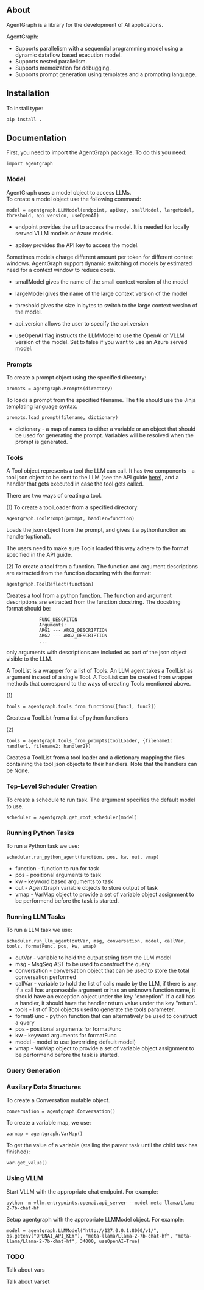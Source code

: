 ## About

AgentGraph is a library for the development of AI applications.

AgentGraph:

- Supports parallelism with a sequential programming model using a dynamic dataflow based execution model.
- Supports nested parallelism.
- Supports memoization for debugging.
- Supports prompt generation using templates and a prompting language.

## Installation

To install type:
```
pip install .
```

## Documentation

First, you need to import the AgentGraph package.  To do this you need:

```
import agentgraph
```

### Model

AgentGraph uses a model object to access LLMs.   
To create a model object use the following command:

```
model = agentgraph.LLMModel(endpoint, apikey, smallModel, largeModel, threshold, api_version, useOpenAI)
```

- endpoint provides the url to access the model.  It is needed for
  locally served VLLM models or Azure models.

- apikey provides the API key to access the model.

Sometimes models charge different amount per token for different
context windows.  AgentGraph support dynamic switching of models by
estimated need for a context window to reduce costs.

- smallModel gives the name of the small context version of the model
- largeModel gives the name of the large context version of the model
- threshold gives the size in bytes to switch to the large context version of the model.

- api_version allows the user to specify the api_version

- useOpenAI flag instructs the LLMModel to use the OpenAI or VLLM
  version of the model.  Set to false if you want to use an Azure
  served model.

### Prompts

To create a prompt object using the specified directory:

```
prompts = agentgraph.Prompts(directory)
```


To loads a prompt from the specified filename.  The file should use the
Jinja templating language syntax.

```
prompts.load_prompt(filename, dictionary)
```

- dictionary - a map of names to either a variable or an object that
  should be used for generating the prompt.  Variables will be
  resolved when the prompt is generated.

### Tools

A Tool object represents a tool the LLM can call. It has two components -
a tool json object to be sent to the LLM (see the API guide
[here](https://platform.openai.com/docs/api-reference/chat/create)),
and a handler that gets executed in case the tool gets called.

There are two ways of creating a tool.

(1)
To create a toolLoader from a specified directory:

```
agentgraph.ToolPrompt(prompt, handler=function)
```

Loads the json object from the prompt, and gives it a
pythonfunction as handler(optional).

The users need to make sure Tools loaded this way adhere to the format specified in the API guide.

(2)
To create a tool from a function. The function and argument descriptions are extracted from the function docstring with the format:

```
agentgraph.ToolReflect(function)
```

Creates a tool from a python function. The function and argument descriptions
are extracted from the function docstring. The docstring format should be:

```
            FUNC_DESCPITON
            Arguments:
            ARG1 --- ARG1_DESCRIPTION
            ARG2 --- ARG2_DESCRIPTION
            ...
```

only arguments with descriptions are included as part of the json object
visible to the LLM.

A ToolList is a wrapper for a list of Tools. An LLM agent takes a ToolList
as argument instead of a single Tool. A ToolList can be created from wrapper
methods that correspond to the ways of creating Tools mentioned above.

(1)

```
tools = agentgraph.tools_from_functions([func1, func2])
```

Creates a ToolList from a list of python functions

(2)

```
tools = agentgraph.tools_from_prompts(toolLoader, {filename1: handler1, filename2: handler2})
```

Creates a ToolList from a tool loader and a dictionary mapping the files 
containing the tool json objects to their handlers. Note that the handlers
can be None.

### Top-Level Scheduler Creation

To create a schedule to run task.  The argument specifies the default
model to use.

```
scheduler = agentgraph.get_root_scheduler(model)
```

### Running Python Tasks

To run a Python task we use:

```
scheduler.run_python_agent(function, pos, kw, out, vmap)
```

- function - function to run for task
- pos - positional arguments to task
- kw - keyword based arguments to task
- out - AgentGraph variable objects to store output of task
- vmap - VarMap object to provide a set of variable object assignment to be performend before the task is started.

### Running LLM Tasks

To run a LLM task we use:

```
scheduler.run_llm_agent(outVar, msg, conversation, model, callVar, tools, formatFunc, pos, kw, vmap)
```

- outVar - variable to hold the output string from the LLM model
- msg - MsgSeq AST to be used to construct the query
- conversation - conversation object that can be used to store the total conversation performed
- callVar - variable to hold the list of calls made by the LLM, if there is any. If a call has unparseable argument or has an unknown function name, it should have an exception object under the key "exception". If a call has a handler, it should have the handler return value under the key "return". 
- tools - list of Tool objects used to generate the tools parameter.
- formatFunc - python function that can alternatively be used to construct a query
- pos - positional arguments for formatFunc
- kw - keyword arguments for formatFunc
- model - model to use (overriding default model)
- vmap - VarMap object to provide a set of variable object assignment to be performend before the task is started.

### Query Generation


### Auxilary Data Structures

To create a Conversation mutable object.

```
conversation = agentgraph.Conversation()
```


To create a variable map, we use:

```
varmap = agentgraph.VarMap()
```


To get the value of a variable (stalling the parent task until the child task has finished):

```
var.get_value()
```


### Using VLLM

Start VLLM with the appropriate chat endpoint.  For example:
```
python -m vllm.entrypoints.openai.api_server --model meta-llama/Llama-2-7b-chat-hf
```

Setup agentgraph with the appropriate LLMModel object.  For example:
```
model = agentgraph.LLMModel("http://127.0.0.1:8000/v1/", os.getenv("OPENAI_API_KEY"), "meta-llama/Llama-2-7b-chat-hf", "meta-llama/Llama-2-7b-chat-hf", 34000, useOpenAI=True)
```


### TODO

Talk about vars

Talk about varset
